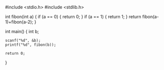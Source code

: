 #include <stdio.h>
#include <stdlib.h>

int fibon(int a)
{
    if (a == 0)
    {
        return 0;
    }
    if (a == 1)
    {
        return 1;
    }
    return fibon(a-1)+fibon(a-2);
}

int main()
{
    int b;

    scanf("%d", &b);
    printf("%d", fibon(b));

    return 0;
}
